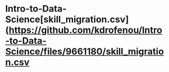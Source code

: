 # Intro-to-Data-Science[skill_migration.csv](https://github.com/kdrofenou/Intro-to-Data-Science/files/9661180/skill_migration.csv
